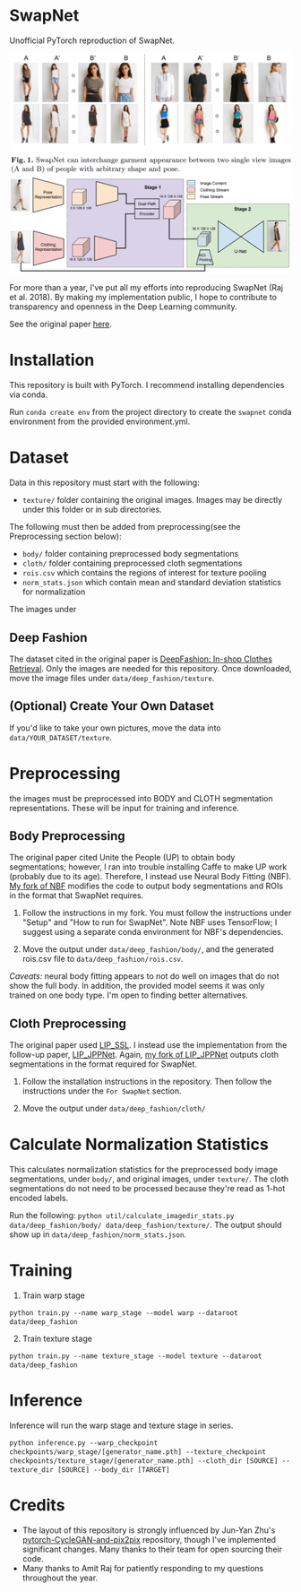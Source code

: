 # SwapNet
Unofficial PyTorch reproduction of SwapNet.

![SwapNet example](media/example.png)
![SwapNet diagram](media/diagram.png)

For more than a year, I've put all my efforts into reproducing SwapNet (Raj et al. 2018). By making my implementation public, I hope to contribute to transparency and openness in the Deep Learning community.

See the original paper [here](http://www.eye.gatech.edu/swapnet/paper.pdf).

# Installation
This repository is built with PyTorch. I recommend installing dependencies via conda.

Run `conda create env` from the project directory to create the `swapnet` conda environment from the provided environment.yml.

# Dataset
Data in this repository must start with the following:
- `texture/` folder containing the original images. Images may be directly under this folder or in sub directories.

The following must then be added from preprocessing(see the Preprocessing section below):
- `body/` folder containing preprocessed body segmentations 
- `cloth/` folder containing preprocessed cloth segmentations
- `rois.csv` which contains the regions of interest for texture pooling
- `norm_stats.json` which contain mean and standard deviation statistics for normalization

The images under 

## Deep Fashion
The dataset cited in the original paper is [DeepFashion: In-shop Clothes Retrieval](http://mmlab.ie.cuhk.edu.hk/projects/DeepFashion/InShopRetrieval.html). Only the images are needed for this repository. Once downloaded, move the image files under `data/deep_fashion/texture`.

## (Optional) Create Your Own Dataset
If you'd like to take your own pictures, move the data into `data/YOUR_DATASET/texture`.

# Preprocessing
the images must be preprocessed into BODY and CLOTH segmentation representations. These will be input for training and inference.

## Body Preprocessing
The original paper cited Unite the People (UP) to obtain body segmentations; however, I ran into trouble installing Caffe to make UP work (probably due to its age). 
Therefore, I instead use Neural Body Fitting (NBF). [My fork of NBF](https://github.com/andrewjong/neural_body_fitting-for-SwapNet) modifies the code to output body segmentations and ROIs in the format that SwapNet requires. 

1) Follow the instructions in my fork. You must follow the instructions under "Setup" and "How to run for SwapNet". Note NBF uses TensorFlow; I suggest using a separate conda environment for NBF's dependencies.

2) Move the output under `data/deep_fashion/body/`, and the generated rois.csv file to `data/deep_fashion/rois.csv`.

*Caveats:* neural body fitting appears to not do well on images that do not show the full body. In addition, the provided model seems it was only trained on one body type. I'm open to finding better alternatives.

## Cloth Preprocessing
The original paper used [LIP\_SSL](https://github.com/Engineering-Course/LIP_SSL). I instead use the implementation from the follow-up paper, [LIP\_JPPNet](https://arxiv.org/pdf/1804.01984.pdf). Again, [my fork of LIP\_JPPNet](https://github.com/andrewjong/LIP_JPPNet-for-SwapNet) outputs cloth segmentations in the format required for SwapNet.

1) Follow the installation instructions in the repository. Then follow the instructions under the `For SwapNet` section.

2) Move the output under `data/deep_fashion/cloth/`

# Calculate Normalization Statistics
This calculates normalization statistics for the preprocessed body image segmentations, under `body/`, and original images, under `texture/`. The cloth segmentations do not need to be processed because they're read as 1-hot encoded labels.

Run the following: `python util/calculate_imagedir_stats.py data/deep_fashion/body/ data/deep_fashion/texture/`. The output should show up in `data/deep_fashion/norm_stats.json`.

# Training

1) Train warp stage
```
python train.py --name warp_stage --model warp --dataroot data/deep_fashion
```

2) Train texture stage
```
python train.py --name texture_stage --model texture --dataroot data/deep_fashion
```

# Inference
Inference will run the warp stage and texture stage in series.

```
python inference.py --warp_checkpoint checkpoints/warp_stage/[generator_name.pth] --texture_checkpoint checkpoints/texture_stage/[generator_name.pth] --cloth_dir [SOURCE] --texture_dir [SOURCE] --body_dir [TARGET]
```


# Credits
- The layout of this repository is strongly influenced by Jun-Yan Zhu's [pytorch-CycleGAN-and-pix2pix](https://github.com/junyanz/pytorch-CycleGAN-and-pix2pix) repository, though I've implemented significant changes. Many thanks to their team for open sourcing their code.
- Many thanks to Amit Raj for patiently responding to my questions throughout the year.
